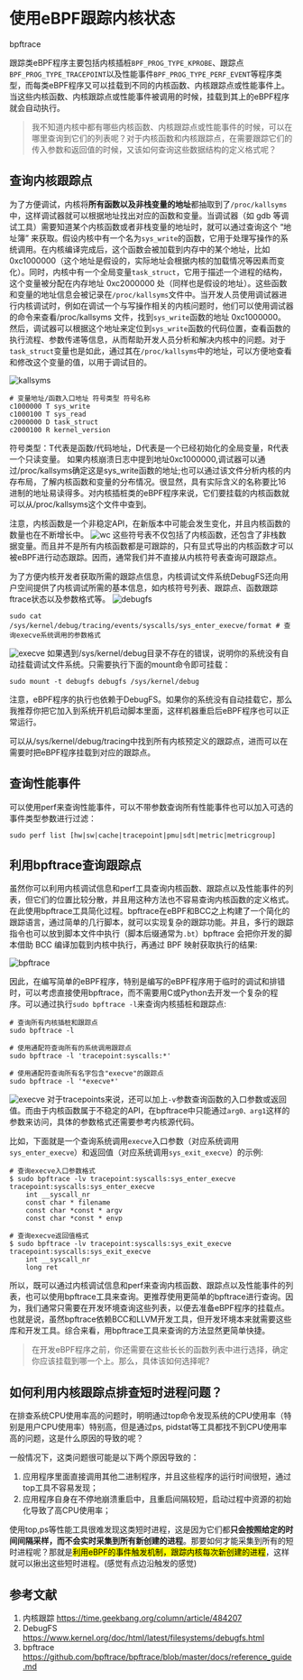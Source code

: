 # 使用eBPF跟踪内核状态

bpftrace

跟踪类eBPF程序主要包括内核插桩`BPF_PROG_TYPE_KPROBE`、跟踪点`BPF_PROG_TYPE_TRACEPOINT`以及性能事件`BPF_PROG_TYPE_PERF_EVENT`等程序类型，而每类eBPF程序又可以挂载到不同的内核函数、内核跟踪点或性能事件上。当这些内核函数、内核跟踪点或性能事件被调用的时候，挂载到其上的eBPF程序就会自动执行。

> 我不知道内核中都有哪些内核函数、内核跟踪点或性能事件的时候，可以在哪里查询到它们的列表呢？对于内核函数和内核跟踪点，在需要跟踪它们的传入参数和返回值的时候，又该如何查询这些数据结构的定义格式呢？


## 查询内核跟踪点
为了方便调试，内核将**所有函数以及非栈变量的地址**都抽取到了`/proc/kallsyms`中，这样调试器就可以根据地址找出对应的函数和变量。当调试器（如 gdb 等调试工具）需要知道某个内核函数或者非栈变量的地址时，就可以通过查询这个 “地址簿” 来获取。假设内核中有一个名为`sys_write`的函数，它用于处理写操作的系统调用。在内核编译完成后，这个函数会被加载到内存中的某个地址，比如 0xc1000000（这个地址是假设的，实际地址会根据内核的加载情况等因素而变化）。同时，内核中有一个全局变量`task_struct`，它用于描述一个进程的结构，这个变量被分配在内存地址 0xc2000000 处（同样也是假设的地址）。这些函数和变量的地址信息会被记录在`/proc/kallsyms`文件中。当开发人员使用调试器进行内核调试时，例如在调试一个与写操作相关的内核问题时，他们可以使用调试器的命令来查看/proc/kallsyms 文件，找到`sys_write`函数的地址 0xc1000000。然后，调试器可以根据这个地址来定位到`sys_write`函数的代码位置，查看函数的执行流程、参数传递等信息，从而帮助开发人员分析和解决内核中的问题。对于`task_struct`变量也是如此，通过其在`/proc/kallsyms`中的地址，可以方便地查看和修改这个变量的值，以用于调试目的。

![kallsyms](image.png)
```shell
# 变量地址/函数入口地址 符号类型 符号名称
c1000000 T sys_write
c1000100 T sys_read
c2000000 D task_struct
c2000100 R kernel_version
```
符号类型：T代表是函数/代码地址，D代表是一个已经初始化的全局变量，R代表一个只读变量。
如果内核崩溃日志中提到地址0xc1000000,调试器可以通过/proc/kallsyms确定这是sys_write函数的地址;也可以通过该文件分析内核的内存布局，了解内核函数和变量的分布情况。很显然，具有实际含义的名称要比16进制的地址易读得多。对内核插桩类的eBPF程序来说，它们要挂载的内核函数就可以从/proc/kallsyms这个文件中查到。

注意，内核函数是一个非稳定API，在新版本中可能会发生变化，并且内核函数的数量也在不断增长中。
![wc](image-1.png)
这些符号表不仅包括了内核函数，还包含了非栈数据变量。而且并不是所有内核函数都是可跟踪的，只有显式导出的内核函数才可以被eBPF进行动态跟踪。因而，通常我们并不直接从内核符号表查询可跟踪点。


为了方便内核开发者获取所需的跟踪点信息，内核调试文件系统DebugFS还向用户空间提供了内核调试所需的基本信息，如内核符号列表、跟踪点、函数跟踪ftrace状态以及参数格式等。
![debugfs](image-2.png)
```shell
sudo cat /sys/kernel/debug/tracing/events/syscalls/sys_enter_execve/format # 查询execve系统调用的参数格式
```
![execve](image-3.png)
如果遇到/sys/kernel/debug目录不存在的错误，说明你的系统没有自动挂载调试文件系统。只需要执行下面的mount命令即可挂载：
```shell
sudo mount -t debugfs debugfs /sys/kernel/debug
```
注意，eBPF程序的执行也依赖于DebugFS。如果你的系统没有自动挂载它，那么我推荐你把它加入到系统开机启动脚本里面，这样机器重启后eBPF程序也可以正常运行。

可以从/sys/kernel/debug/tracing中找到所有内核预定义的跟踪点，进而可以在需要时把eBPF程序挂载到对应的跟踪点。

## 查询性能事件
可以使用perf来查询性能事件，可以不带参数查询所有性能事件也可以加入可选的事件类型参数进行过滤：
```shell
sudo perf list [hw|sw|cache|tracepoint|pmu|sdt|metric|metricgroup]
```

## 利用bpftrace查询跟踪点

虽然你可以利用内核调试信息和perf工具查询内核函数、跟踪点以及性能事件的列表，但它们的位置比较分散，并且用这种方法也不容易查询内核函数的定义格式。在此使用bpftrace工具简化过程。bpftrace在eBPF和BCC之上构建了一个简化的跟踪语言，通过简单的几行脚本，就可以实现复杂的跟踪功能。并且，多行的跟踪指令也可以放到脚本文件中执行（脚本后缀通常为`.bt`）bpftrace 会把你开发的脚本借助 BCC 编译加载到内核中执行，再通过 BPF 映射获取执行的结果:

![bpftrace](image-5.png)


因此，在编写简单的eBPF程序，特别是编写的eBPF程序用于临时的调试和排错时，可以考虑直接使用bpftrace，而不需要用C或Python去开发一个复杂的程序。可以通过执行`sudo bpftrace -l`来查询内核插桩和跟踪点:
```shell
# 查询所有内核插桩和跟踪点
sudo bpftrace -l

# 使用通配符查询所有的系统调用跟踪点
sudo bpftrace -l 'tracepoint:syscalls:*'

# 使用通配符查询所有名字包含"execve"的跟踪点
sudo bpftrace -l '*execve*'
```
![execve](image-6.png)
对于tracepoints来说，还可以加上`-v`参数查询函数的入口参数或返回值。而由于内核函数属于不稳定的API，在bpftrace中只能通过`arg0、arg1`这样的参数来访问，具体的参数格式还需要参考内核源代码。

比如，下面就是一个查询系统调用`execve`入口参数（对应系统调用`sys_enter_execve`）和返回值（对应系统调用`sys_exit_execve`）的示例:
```shell
# 查询execve入口参数格式
$ sudo bpftrace -lv tracepoint:syscalls:sys_enter_execve
tracepoint:syscalls:sys_enter_execve
    int __syscall_nr
    const char * filename
    const char *const * argv
    const char *const * envp

# 查询execve返回值格式
$ sudo bpftrace -lv tracepoint:syscalls:sys_exit_execve
tracepoint:syscalls:sys_exit_execve
    int __syscall_nr
    long ret
```

所以，既可以通过内核调试信息和perf来查询内核函数、跟踪点以及性能事件的列表，也可以使用bpftrace工具来查询。更推荐使用更简单的bpftrace进行查询。因为，我们通常只需要在开发环境查询这些列表，以便去准备eBPF程序的挂载点。也就是说，虽然bpftrace依赖BCC和LLVM开发工具，但开发环境本来就需要这些库和开发工具。综合来看，用bpftrace工具来查询的方法显然更简单快捷。


> 在开发eBPF程序之前，你还需要在这些长长的函数列表中进行选择，确定你应该挂载到哪一个上。那么，具体该如何选择呢?

## 如何利用内核跟踪点排查短时进程问题？

在排查系统CPU使用率高的问题时，明明通过top命令发现系统的CPU使用率（特别是用户CPU使用率）特别高，但是通过ps, pidstat等工具都找不到CPU使用率高的问题，这是什么原因的导致的呢？

一般情况下，这类问题很可能是以下两个原因导致的：
1. 应用程序里面直接调用其他二进制程序，并且这些程序的运行时间很短，通过top工具不容易发现；
2. 应用程序自身在不停地崩溃重启中，且重启间隔较短，启动过程中资源的初始化导致了高CPU使用率；

使用top,ps等性能工具很难发现这类短时进程，这是因为它们都**只会按照给定的时间间隔采样，而不会实时采集到所有新创建的进程**。那要如何才能采集到所有的短时进程呢？那就是<mark>利用eBPF的事件触发机制，跟踪内核每次新创建的进程</mark>，这样就可以揪出这些短时进程。(感觉有点边沿触发的感觉)







## 参考文献
1. 内核跟踪 https://time.geekbang.org/column/article/484207
2. DebugFS https://www.kernel.org/doc/html/latest/filesystems/debugfs.html
3. bpftrace https://github.com/bpftrace/bpftrace/blob/master/docs/reference_guide.md